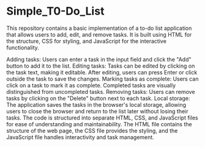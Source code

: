 # Simple_T0-Do_List
This repository contains a basic implementation of a to-do list application that allows users to add, edit, and remove tasks. It is built using HTML for the structure, CSS for styling, and JavaScript for the interactive functionality.

Adding tasks: Users can enter a task in the input field and click the "Add" button to add it to the list.
Editing tasks: Tasks can be edited by clicking on the task text, making it editable. After editing, users can press Enter or click outside the task to save the changes.
Marking tasks as complete: Users can click on a task to mark it as complete. Completed tasks are visually distinguished from uncompleted tasks.
Removing tasks: Users can remove tasks by clicking on the "Delete" button next to each task.
Local storage: The application saves the tasks in the browser's local storage, allowing users to close the browser and return to the list later without losing their tasks.
The code is structured into separate HTML, CSS, and JavaScript files for ease of understanding and maintainability. The HTML file contains the structure of the web page, the CSS file provides the styling, and the JavaScript file handles interactivity and task management.
